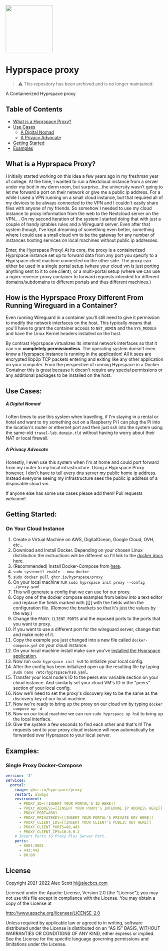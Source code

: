 <img src="https://user-images.githubusercontent.com/19558067/152439775-cee34d8d-24bd-4593-b997-9338394bfcc9.png" width="150">

# Hyprspace proxy
> :warning: This repository has been archived and is no longer maintained.

A Containerized Hyprspace proxy

## Table of Contents
- [What is a Hyprspace Proxy?](#what-is-a-hyprspace-proxy)
- [Use Cases](#use-cases)
  - [A Digital Nomad](#a-digital-nomad)
  - [A Privacy Advocate](#a-privacy-advocate)
- [Getting Started](#getting-started)
- [Examples](#examples)

## What is a Hyprspace Proxy?
I initially started working on this idea a few years ago in my freshman year of college. At the time, I wanted to run a Nextcloud instance from a server under my bed in my dorm room, but surprise...the university wasn't going to let me forward a port on their network or give me a public ip address. For a while I used a VPN running on a small cloud instance, but that required all of my devices to be always connected to the VPN and I couldn't easily share files with anyone of my friends. So somehow I needed to use my cloud instance to proxy information from the web to the Nextcloud server on the VPN.... On my second iteration of the system I started doing that with just a couple of handy iptables rules and a Wireguard server. Even after that system though, I've kept dreaming of something even better, something where I could use a small cloud vm to be the gateway for any number of instances hosting services on local machines without public ip addresses.

Enter, the Hyprspace Proxy! At its core, the proxy is a containerized Hyprspace instance set up to forward data from any port you specify to a Hyprspace client machine connected on the other side. The proxy can either be used in a single portal setup (where your cloud vm is just porting anything sent to it to one client), or a multi-portal setup (where we can use a nginx-reverse-proxy container to forward requests intended for different domains/subdomains to different portals and thus different machines.)

## How is the Hyprspace Proxy Different From Running Wireguard in a Container?
Even running Wireguard in a container you'll still need to give it permission to modify the network interfaces on the host. This typically means that you'll have to grant the container access to `NET_ADMIN` and the `SYS_MODULE` and have the Linux Kernel headers installed on the host.

By contrast Hyprspace virtualizes its internal network interfaces so that it can run **completely permissionless**. The operating system doesn't even know a Hyprspace instance is running in the application! All it sees are encrypted libp2p TCP packets entering and exiting like any other application on your computer. From the perspective of running Hyprspace in a Docker Container this is great because it doesn't require any special permissions or any additional packages to be installed on the host.

## Use Cases:
##### A Digital Nomad
I often times to use this system when travelling, if I'm staying in a rental or hotel and want to try something out on a Raspberry Pi I can plug the Pi into the location's router or ethernet port and then just ssh into the system using the same-old `travel-lab.domain.tld` without having to worry about their NAT or local firewall.

##### A Privacy Advocate
Honestly, I even use this system when I'm at home and could port forward from my router to my local infrastructure. Using a Hyprspace Proxy however, I don't have to tell every dns server my public home ip address. Instead everyone seeing my infrastructure sees the public ip address of a disposable cloud vm. 

If anyone else has some use cases please add them! Pull requests welcome!

## Getting Started:
### On Your Cloud Instance
1. Create a Virtual Machine on AWS, DigitalOcean, Google Cloud, OVH, etc...
2. Download and Install Docker. Depending on your chosen Linux distribution the instructions will be different so I'll link to the [docker docs here](https://docs.docker.com/engine/install/).
3. (Recommended) Install Docker-Compose from [here](https://docs.docker.com/compose/install/).
4. `sudo systemctl enable --now docker`
5. `sudo docker pull ghcr.io/hyprspace/proxy`
6. On your local machine run `sudo hyprspace init proxy --config ./proxy.yaml`
7. This will generate a config that we can use for our proxy.
8. Copy one of the docker compose examples from below into a text editor and replace the fields marked with [[]] with the fields within the configuration file. (Remove the brackets so that it's just the values by the way.)
9. Change the `PROXY_CLIENT_PORTS` and the exposed ports to the ports that you want to proxy.
10. If you want to use a different port for the wireguard server, change that and make note of it.
11. Copy the example you just changed into a new file called `docker-compose.yml` on your cloud instance.
12. On your local machine install make sure you've [installed the Hyprspace application](https://github.com/hyprspace/hyprspace).
13. Now run `sudo hyprspace init hs0` to initialize your local config.
14. After the config has been initialized open up the resulting file by typing `sudo nano /etc/hyprspace/hs0.yaml`.
15. Transfer your local node's ID to the peers env variable section on your cloud instance. And similarly set your cloud VM's ID in the "peers" section of your local config.
16. Now we'll need to set the proxy's discovery key to be the same as the discovery key of our local machine.
17. Now we're ready to bring up the proxy on our cloud vm by typing `docker compose up -d`
18. Now on our local machine we can run `sudo hyprspace up hs0` to bring up the local interface.
19. Give the system a few seconds to find each other and that's it! The requests sent to your proxy cloud instance will now automatically be forwarded over Hyprspace to your local server.

## Examples:
### Single Proxy Docker-Compose
``` yaml
version: '3'
services:
  portal:
    image: ghcr.io/hyprspace/proxy
    restart: always
    environment:
      - PROXY_ID=[[INSERT YOUR PORTAL'S ID HERE]]
      - PROXY_ADDRESS=[[INSERT YOUR PROXY'S INTERNAL IP ADDRESS HERE]]
      - PROXY_PORT=8001
      - PROXY_PRIVATEKEY=[[INSERT YOUR PORTAL'S PRIVATE KEY HERE]]
      - PROXY_CLIENT_IDS=[[INSERT YOUR CLIENT'S PUBLIC KEY HERE]]
      - PROXY_CLIENT_PORTS=80,443
      - PROXY_CLIENT_IPS=10.0.0.2
    # Insert Ports to Proxy Plus Server Port.
    ports:
      - 8001:8001
      - 443:443
      - 80:80
```

## License

Copyright 2021-2022 Alec Scott <hi@alecbcs.com>

Licensed under the Apache License, Version 2.0 (the "License");
you may not use this file except in compliance with the License.
You may obtain a copy of the License at

http://www.apache.org/licenses/LICENSE-2.0

Unless required by applicable law or agreed to in writing, software
distributed under the License is distributed on an "AS IS" BASIS,
WITHOUT WARRANTIES OR CONDITIONS OF ANY KIND, either express or implied.
See the License for the specific language governing permissions and
limitations under the License.
